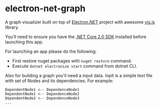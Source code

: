 # electron-net-graph

A graph visualizer built on top of [Electron.NET](https://github.com/ElectronNET/Electron.NET) project with awesome [vis.js](http://visjs.org/) library.

You'll need to ensure you have the [.NET Core 2.0 SDK](https://www.microsoft.com/net/core) installed before launching this app.

For launching an app please do the following:

* First restore nuget packages with `nuget restore` command.
* Execute `dotnet electronize start` command from dotnet CLI.

Also for building a graph you'll need a input data. Inpit is a simple text file with set of Nodes and its dependencies. For example:

```
DependentNode1 <-- DependenceNode1
DependentNode1 <-- DependenceNode2
DependentNode2 <-- DependenceNode3
...
```